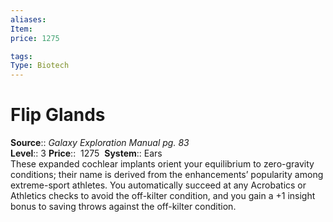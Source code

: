 ```yaml
---
aliases: 
Item:
price: 1275

tags: 
Type: Biotech
---
```


# Flip Glands

**Source**:: _Galaxy Exploration Manual pg. 83_  
**Level**:: 3
**Price**::  1275 
**System**:: Ears  
These expanded cochlear implants orient your equilibrium to zero-gravity conditions; their name is derived from the enhancements’ popularity among extreme-sport athletes. You automatically succeed at any Acrobatics or Athletics checks to avoid the off-kilter condition, and you gain a +1 insight bonus to saving throws against the off-kilter condition.
